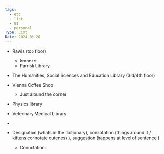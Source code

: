 ```yaml
---
tags:
  - etc
  - list
  - S1
  - personal
Type: List
Date: 2024-09-20
---
```

- Rawls (top floor)
	- krannert
	- Parrish Library
- The Humanities, Social Sciences and Education Library (3rd/4th floor)
- Vienna Coffee Shop
	- Just around the corner
- Physics library
- Veterinary Medical Library 
- 

- Designation (whats in the dictionary), connotation (things around it / kittens connotate cuteness ), suggestion (happens at level of sentence )
	- Connotation: 